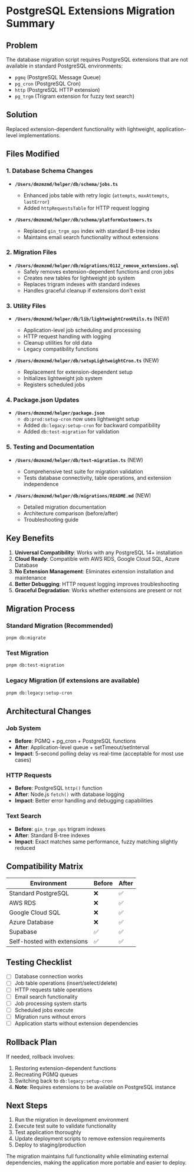 # PostgreSQL Extensions Migration Summary

## Problem
The database migration script requires PostgreSQL extensions that are not available in standard PostgreSQL environments:
- `pgmq` (PostgreSQL Message Queue)
- `pg_cron` (PostgreSQL Cron)
- `http` (PostgreSQL HTTP extension)
- `pg_trgm` (Trigram extension for fuzzy text search)

## Solution
Replaced extension-dependent functionality with lightweight, application-level implementations.

## Files Modified

### 1. Database Schema Changes
- **`/Users/dmzmzmd/helper/db/schema/jobs.ts`**
  - Enhanced jobs table with retry logic (`attempts`, `maxAttempts`, `lastError`)
  - Added `httpRequestsTable` for HTTP request logging

- **`/Users/dmzmzmd/helper/db/schema/platformCustomers.ts`**
  - Replaced `gin_trgm_ops` index with standard B-tree index
  - Maintains email search functionality without extensions

### 2. Migration Files
- **`/Users/dmzmzmd/helper/db/migrations/0112_remove_extensions.sql`**
  - Safely removes extension-dependent functions and cron jobs
  - Creates new tables for lightweight job system
  - Replaces trigram indexes with standard indexes
  - Handles graceful cleanup if extensions don't exist

### 3. Utility Files
- **`/Users/dmzmzmd/helper/db/lib/lightweightCronUtils.ts`** (NEW)
  - Application-level job scheduling and processing
  - HTTP request handling with logging
  - Cleanup utilities for old data
  - Legacy compatibility functions

- **`/Users/dmzmzmd/helper/db/setupLightweightCron.ts`** (NEW)
  - Replacement for extension-dependent setup
  - Initializes lightweight job system
  - Registers scheduled jobs

### 4. Package.json Updates
- **`/Users/dmzmzmd/helper/package.json`**
  - `db:prod:setup-cron` now uses lightweight setup
  - Added `db:legacy:setup-cron` for backward compatibility
  - Added `db:test-migration` for validation

### 5. Testing and Documentation
- **`/Users/dmzmzmd/helper/db/test-migration.ts`** (NEW)
  - Comprehensive test suite for migration validation
  - Tests database connectivity, table operations, and extension independence

- **`/Users/dmzmzmd/helper/db/migrations/README.md`** (NEW)
  - Detailed migration documentation
  - Architecture comparison (before/after)
  - Troubleshooting guide

## Key Benefits

1. **Universal Compatibility**: Works with any PostgreSQL 14+ installation
2. **Cloud Ready**: Compatible with AWS RDS, Google Cloud SQL, Azure Database
3. **No Extension Management**: Eliminates extension installation and maintenance
4. **Better Debugging**: HTTP request logging improves troubleshooting
5. **Graceful Degradation**: Works whether extensions are present or not

## Migration Process

### Standard Migration (Recommended)
```bash
pnpm db:migrate
```

### Test Migration
```bash
pnpm db:test-migration
```

### Legacy Migration (if extensions are available)
```bash
pnpm db:legacy:setup-cron
```

## Architectural Changes

### Job System
- **Before**: PGMQ + pg_cron + PostgreSQL functions
- **After**: Application-level queue + setTimeout/setInterval
- **Impact**: 5-second polling delay vs real-time (acceptable for most use cases)

### HTTP Requests
- **Before**: PostgreSQL `http()` function
- **After**: Node.js `fetch()` with database logging
- **Impact**: Better error handling and debugging capabilities

### Text Search
- **Before**: `gin_trgm_ops` trigram indexes
- **After**: Standard B-tree indexes
- **Impact**: Exact matches same performance, fuzzy matching slightly reduced

## Compatibility Matrix

| Environment | Before | After |
|-------------|-----------|-------|
| Standard PostgreSQL | ❌ | ✅ |
| AWS RDS | ❌ | ✅ |
| Google Cloud SQL | ❌ | ✅ |
| Azure Database | ❌ | ✅ |
| Supabase | ✅ | ✅ |
| Self-hosted with extensions | ✅ | ✅ |

## Testing Checklist

- [ ] Database connection works
- [ ] Job table operations (insert/select/delete)
- [ ] HTTP requests table operations
- [ ] Email search functionality
- [ ] Job processing system starts
- [ ] Scheduled jobs execute
- [ ] Migration runs without errors
- [ ] Application starts without extension dependencies

## Rollback Plan

If needed, rollback involves:
1. Restoring extension-dependent functions
2. Recreating PGMQ queues
3. Switching back to `db:legacy:setup-cron`
4. **Note**: Requires extensions to be available on PostgreSQL instance

## Next Steps

1. Run the migration in development environment
2. Execute test suite to validate functionality
3. Test application thoroughly
4. Update deployment scripts to remove extension requirements
5. Deploy to staging/production

The migration maintains full functionality while eliminating external dependencies, making the application more portable and easier to deploy.